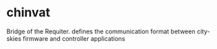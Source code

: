 # chinvat
Bridge of the Requiter. defines the communication format between city-skies firmware and controller applications
